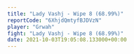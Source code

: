 ```yaml
---
title: "Lady Vashj - Wipe 8 (68.99%)"
reportCode: "6XhjdQmtyfBJDVzN"
player: "Grwah"
fight: "Lady Vashj - Wipe 8 (68.99%)"
date: 2021-10-03T19:05:08.133000+00:00
---
```

